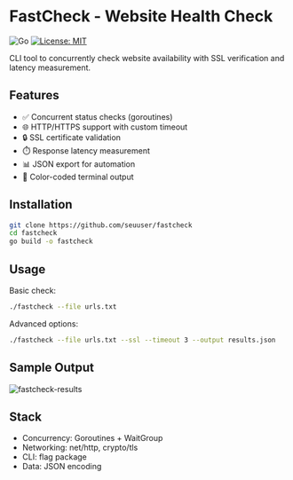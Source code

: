 # FastCheck - Website Health Check

![Go](https://img.shields.io/badge/Go-1.21+-00ADD8?logo=go)
[![License: MIT](https://img.shields.io/badge/License-MIT-blue.svg)](LICENSE)

CLI tool to concurrently check website availability with SSL verification and latency measurement.

## Features

- ✅ Concurrent status checks (goroutines)
- 🌐 HTTP/HTTPS support with custom timeout
- 🔒 SSL certificate validation
- ⏱️ Response latency measurement
- 📊 JSON export for automation
- 🎨 Color-coded terminal output

## Installation

```bash
git clone https://github.com/seuuser/fastcheck
cd fastcheck
go build -o fastcheck
```

## Usage

Basic check:
```bash
./fastcheck --file urls.txt
```

Advanced options:
```bash
./fastcheck --file urls.txt --ssl --timeout 3 --output results.json
```

## Sample Output
![fastcheck-results](https://github.com/user-attachments/assets/76a72040-d9c9-4912-af76-ab393496f586)

## Stack
- Concurrency: Goroutines + WaitGroup
- Networking: net/http, crypto/tls
- CLI: flag package
- Data: JSON encoding
